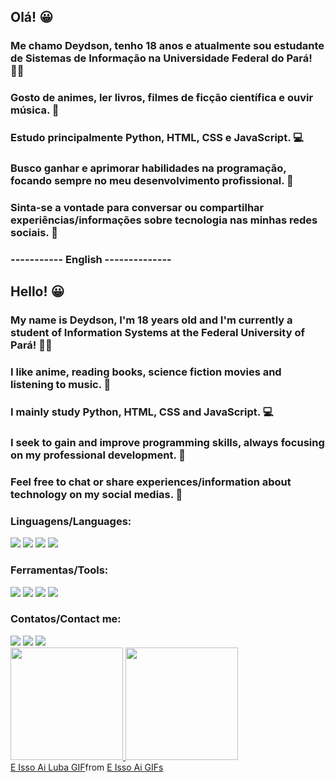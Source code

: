 ## Olá! 😀
### Me chamo Deydson, tenho 18 anos e atualmente sou estudante de Sistemas de Informação na Universidade Federal do Pará! 👨‍💻
### Gosto de animes, ler livros, filmes de ficção científica e ouvir música. 🌈
### Estudo principalmente Python, HTML, CSS e JavaScript. 💻
### Busco ganhar e aprimorar habilidades na programação, focando sempre no meu desenvolvimento profissional. 💪
### Sinta-se a vontade para conversar ou compartilhar experiências/informações sobre tecnologia nas minhas redes sociais. 🤝

### ----------- English --------------

## Hello! 😀
### My name is Deydson, I'm 18 years old and I'm currently a student of Information Systems at the Federal University of Pará! 👨‍💻
### I like anime, reading books, science fiction movies and listening to music. 🌈
### I mainly study Python, HTML, CSS and JavaScript. 💻
### I seek to gain and improve programming skills, always focusing on my professional development. 💪
### Feel free to chat or share experiences/information about technology on my social medias. 🤝

### Linguagens/Languages:
<img src="https://cdn.jsdelivr.net/gh/devicons/devicon/icons/python/python-original-wordmark.svg" />
<img src="https://cdn.jsdelivr.net/gh/devicons/devicon/icons/html5/html5-original-wordmark.svg" />
<img src="https://cdn.jsdelivr.net/gh/devicons/devicon/icons/css3/css3-original-wordmark.svg" />
<img src="https://cdn.jsdelivr.net/gh/devicons/devicon/icons/javascript/javascript-original.svg" />

### Ferramentas/Tools: 
<img src="https://cdn.jsdelivr.net/gh/devicons/devicon/icons/vscode/vscode-original.svg" />
<img src="https://cdn.jsdelivr.net/gh/devicons/devicon/icons/github/github-original.svg" />
<img src="https://cdn.jsdelivr.net/gh/devicons/devicon/icons/photoshop/photoshop-plain.svg" />
<img src="https://cdn.jsdelivr.net/gh/devicons/devicon/icons/twitter/twitter-original.svg" />

### Contatos/Contact me:
<div>
<a href="https://instagram.com/falloutdey" target="_blank"><img src="https://img.shields.io/badge/-Instagram-%23E4405F?style=for-the-badge&logo=instagram&logoColor=white" target="_blank"></a>
<a href="mailto:deydson.siufpa@gmail.com"><img src="https://img.shields.io/badge/Gmail-D14836?style=for-the-badge&logo=gmail&logoColor=white" target="_blank"></a>
<a href="https://twitter.com/printpyboy" target="_blank"><img src="https://img.shields.io/badge/Twitter-1DA1F2?style=for-the-badge&logo=twitter&logoColor=white" target="_blank"></a>
</div>

<div>
<a href="https://github.com/falloutdey">
<img height="180em" src="https://github-readme-stats.vercel.app/api/top-langs/?username=seu-usuário-aqui&layout=compact&langs_count=7&theme=dracula"/>
<img height="180em" src="https://github-readme-stats.vercel.app/api?username=seu-usuário-aqui&show_icons=true&theme=dracula&include_all_commits=true&count_private=true"/>
</div>

<div class="tenor-gif-embed" data-postid="20111588" data-share-method="host" data-aspect-ratio="1.77778" data-width="100%"><a href="https://tenor.com/view/e-isso-ai-luba-lubatv-boa-voce-ta-certo-gif-20111588">E Isso Ai Luba GIF</a>from <a href="https://tenor.com/search/e+isso+ai-gifs">E Isso Ai GIFs</a></div> <script type="text/javascript" async src="https://tenor.com/embed.js"></script>

<!--
**falloutdey/falloutdey** is a ✨ _special_ ✨ repository because its `README.md` (this file) appears on your GitHub profile.

Here are some ideas to get you started:

- 🔭 I’m currently working on ...
- 🌱 I’m currently learning ...
- 👯 I’m looking to collaborate on ...
- 🤔 I’m looking for help with ...
- 💬 Ask me about ...
- 📫 How to reach me: ...
- 😄 Pronouns: ...
- ⚡ Fun fact: ...
-->

